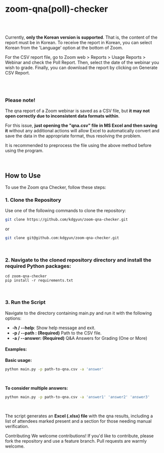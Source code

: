 # zoom-qna(poll)-checker

<br>
<br>

Currently, **only the Korean version is supported**. That is, the content of the report must be in Korean. To receive the report in Korean, you can select Korean from the 'Language' option at the bottom of Zoom.

For the CSV report file, go to Zoom web > Reports > Usage Reports > Webinar and check the Poll Report. Then, select the date of the webinar you wish to grade. 
Finally, you can download the report by clicking on Generate CSV Report.

<br>
<br>

### Please note!

The qna report of a Zoom webinar is saved as a CSV file, but **it may not open correctly due to inconsistent data formats within**. 

For this issue, **just opening the "qna.csv" file in MS Excel and then saving it** without any additional actions will allow Excel to automatically convert and save the data in the appropriate format, thus resolving the problem.

It is recommended to preprocess the file using the above method before using the program.

<br>

## How to Use
To use the Zoom qna Checker, follow these steps:

### 1. Clone the Repository

Use one of the following commands to clone the repository:

```sh
git clone https://github.com/kdgyun/zoom-qna-checker.git
```
or

```sh
git clone git@github.com:kdgyun/zoom-qna-checker.git
```

<br>

### 2. Navigate to the cloned repository directory and install the required Python packages:

```sg
cd zoom-qna-checker
pip install -r requirements.txt
```

<br>

### 3. Run the Script

Navigate to the directory containing main.py and run it with the following options:

- **-h / --help**: Show help message and exit.
- **-p / --path : (Required)** Path to the CSV file.
- **-a / --answer: (Required)** Q&A Answers for Grading (One or More)


#### Examples:
**Basic usage:**
```sh
python main.py -p path-to-qna.csv -a 'answer'
```
</br>

**To consider multiple answers:**
```sh
python main.py -p path-to-qna.csv -a 'answer1' 'answer2' 'answer3'
```

<br>

The script generates an **Excel (.xlsx) file** with the qna results, including a list of attendees marked present and a section for those needing manual verification.

Contributing
We welcome contributions! If you'd like to contribute, please fork the repository and use a feature branch. Pull requests are warmly welcome.
